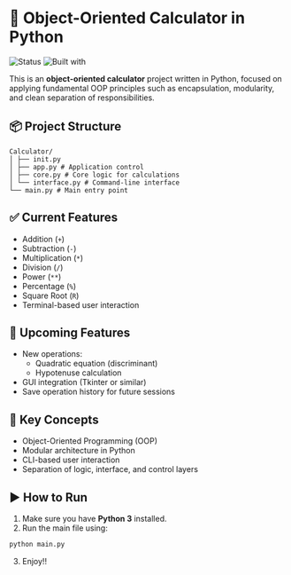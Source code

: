 
# 🧮 Object-Oriented Calculator in Python

![Status](https://img.shields.io/badge/status-complete-blue)
![Built with](https://img.shields.io/badge/built%20with-Python%203.13-yellow)

This is an **object-oriented calculator** project written in Python, focused on applying fundamental OOP principles such as encapsulation, modularity, and clean separation of responsibilities.



## 📦 Project Structure

```
Calculator/
│ ├── init.py
│ ├── app.py # Application control
│ ├── core.py # Core logic for calculations
│ └── interface.py # Command-line interface
└── main.py # Main entry point
```




## ✅ Current Features

- Addition (`+`)  
- Subtraction (`-`)  
- Multiplication (`*`)  
- Division (`/`)  
- Power (`**`)  
- Percentage (`%`)  
- Square Root (`R`)  
- Terminal-based user interaction



## 🚧 Upcoming Features

- New operations:
  - Quadratic equation (discriminant)
  - Hypotenuse calculation  
- GUI integration (Tkinter or similar)  
- Save operation history for future sessions


## 🧠 Key Concepts

- Object-Oriented Programming (OOP)  
- Modular architecture in Python  
- CLI-based user interaction  
- Separation of logic, interface, and control layers



## ▶️ How to Run

1. Make sure you have **Python 3** installed.  
2. Run the main file using:

```bash
python main.py
```

3. Enjoy!! 
